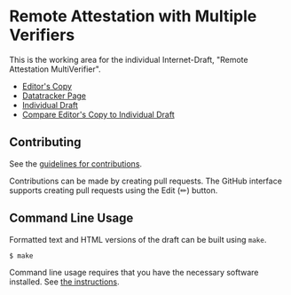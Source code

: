 # Remote Attestation with Multiple Verifiers

This is the working area for the individual Internet-Draft, "Remote Attestation MultiVerifier".

* [Editor's Copy](https://ietf-rats.github.io/draft-deshpande-multi-verifier/#go.draft-deshpande-rats-multi-verifier.html)
* [Datatracker Page](https://datatracker.ietf.org/doc/draft-deshpande-rats-multi-verifier)
* [Individual Draft](https://datatracker.ietf.org/doc/html/draft-deshpande-rats-multi-verifier)
* [Compare Editor's Copy to Individual Draft](https://ietf-rats.github.io/draft-deshpande-multi-verifier/#go.draft-deshpande-rats-multi-verifier.diff)


## Contributing

See the
[guidelines for contributions](https://github.com/ietf-rats/draft-deshpande-multi-verifier/blob/main/CONTRIBUTING.md).

Contributions can be made by creating pull requests.
The GitHub interface supports creating pull requests using the Edit (✏) button.


## Command Line Usage

Formatted text and HTML versions of the draft can be built using `make`.

```sh
$ make
```

Command line usage requires that you have the necessary software installed.  See
[the instructions](https://github.com/martinthomson/i-d-template/blob/main/doc/SETUP.md).

